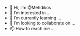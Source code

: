 - 👋 Hi, I’m @Mehdikos
- 👀 I’m interested in ...
- 🌱 I’m currently learning ...
- 💞️ I’m looking to collaborate on ...
- 📫 How to reach me ...

<!---
Mehdikos/Mehdikos is a ✨ special ✨ repository because its `README.md` (this file) appears on your GitHub profile.
You can click the Preview link to take a look at your changes.
--->
